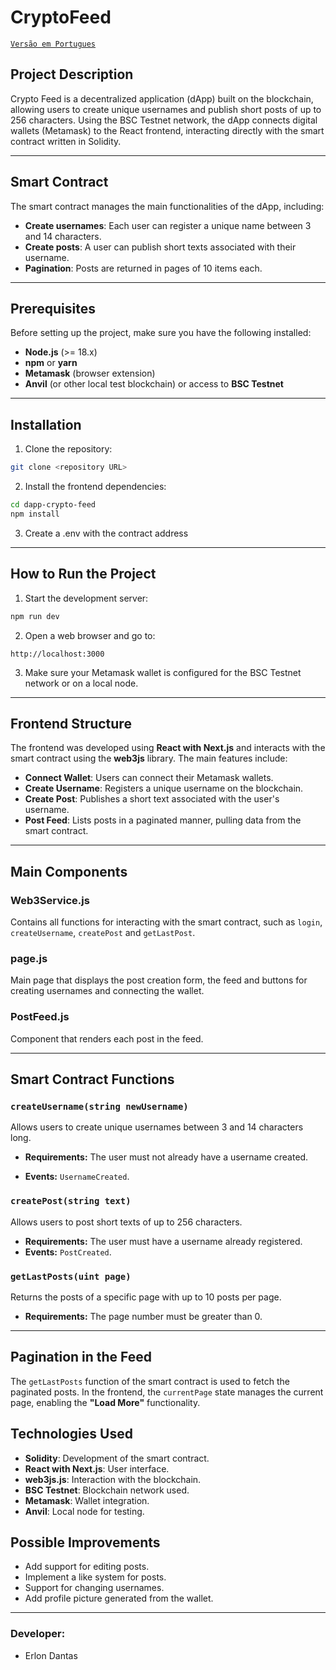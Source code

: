 # CryptoFeed

[`Versão em Portugues`](README-br.md)

## Project Description

Crypto Feed is a decentralized application (dApp) built on the blockchain, allowing users to create unique usernames and publish short posts of up to 256 characters. Using the BSC Testnet network, the dApp connects digital wallets (Metamask) to the React frontend, interacting directly with the smart contract written in Solidity.

---

## Smart Contract

The smart contract manages the main functionalities of the dApp, including:
- **Create usernames**: Each user can register a unique name between 3 and 14 characters.
- **Create posts**: A user can publish short texts associated with their username.
- **Pagination**: Posts are returned in pages of 10 items each.

---

## Prerequisites

Before setting up the project, make sure you have the following installed:

- **Node.js** (>= 18.x)
- **npm** or **yarn**
- **Metamask** (browser extension)
- **Anvil** (or other local test blockchain) or access to **BSC Testnet**

---

## Installation

1. Clone the repository:
```bash
git clone <repository URL>
```

2. Install the frontend dependencies:
```bash
cd dapp-crypto-feed
npm install
```

3. Create a .env with the contract address

---

## How to Run the Project

1. Start the development server:
```bash
npm run dev
```

2. Open a web browser and go to:
```
http://localhost:3000
```

3. Make sure your Metamask wallet is configured for the BSC Testnet network or on a local node.

---

## Frontend Structure

The frontend was developed using **React with Next.js** and interacts with the smart contract using the **web3js** library. The main features include:

- **Connect Wallet**: Users can connect their Metamask wallets.
- **Create Username**: Registers a unique username on the blockchain.
- **Create Post**: Publishes a short text associated with the user's username.
- **Post Feed**: Lists posts in a paginated manner, pulling data from the smart contract.

---

## Main Components

### Web3Service.js
Contains all functions for interacting with the smart contract, such as `login`, `createUsername`, `createPost` and `getLastPost`.

### page.js
Main page that displays the post creation form, the feed and buttons for creating usernames and connecting the wallet.

### PostFeed.js
Component that renders each post in the feed.

---

## Smart Contract Functions

### `createUsername(string newUsername)`
Allows users to create unique usernames between 3 and 14 characters long.

- **Requirements:** The user must not already have a username created.

- **Events:** `UsernameCreated`.

### `createPost(string text)`
Allows users to post short texts of up to 256 characters.
- **Requirements:** The user must have a username already registered.
- **Events:** `PostCreated`.

### `getLastPosts(uint page)`
Returns the posts of a specific page with up to 10 posts per page.
- **Requirements:** The page number must be greater than 0.

---

## Pagination in the Feed

The `getLastPosts` function of the smart contract is used to fetch the paginated posts. In the frontend, the `currentPage` state manages the current page, enabling the **"Load More"** functionality.

## Technologies Used

- **Solidity**: Development of the smart contract.
- **React with Next.js**: User interface.
- **web3js.js**: Interaction with the blockchain.
- **BSC Testnet**: Blockchain network used.
- **Metamask**: Wallet integration.
- **Anvil**: Local node for testing.

## Possible Improvements

- Add support for editing posts.
- Implement a like system for posts.
- Support for changing usernames.
- Add profile picture generated from the wallet.

---

### Developer:
- Erlon Dantas